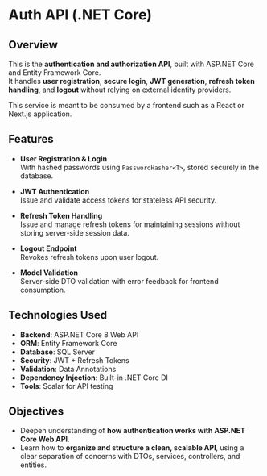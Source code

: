 # Auth API (.NET Core)

## Overview

This is the **authentication and authorization API**, built with ASP.NET Core and Entity Framework Core.  
It handles **user registration**, **secure login**, **JWT generation**, **refresh token handling**, and **logout** without relying on external identity providers.

This service is meant to be consumed by a frontend such as a React or Next.js application.


## Features

- **User Registration & Login**  
  With hashed passwords using `PasswordHasher<T>`, stored securely in the database.

- **JWT Authentication**  
  Issue and validate access tokens for stateless API security.

- **Refresh Token Handling**  
  Issue and manage refresh tokens for maintaining sessions without storing server-side session data.

- **Logout Endpoint**  
  Revokes refresh tokens upon user logout.

- **Model Validation**  
  Server-side DTO validation with error feedback for frontend consumption.


## Technologies Used

- **Backend**: ASP.NET Core 8 Web API  
- **ORM**: Entity Framework Core  
- **Database**: SQL Server
- **Security**: JWT + Refresh Tokens  
- **Validation**: Data Annotations  
- **Dependency Injection**: Built-in .NET Core DI  
- **Tools**: Scalar for API testing


## Objectives

- Deepen understanding of **how authentication works with ASP.NET Core Web API**.
- Learn how to **organize and structure a clean, scalable API**, using a clear separation of concerns with DTOs, services, controllers, and entities.